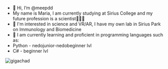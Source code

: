 - 👋 Hi, I’m @meepdd
- My name is Maria, I am currently studying at Sirius College 
and my future profession is a scientist👩🏼‍🔬
- 👀 I'm interested in science and VR/AR, 
I have my own lab in Sirius Park on Immunology and Biomedicine
- 🌱 I am currently learning and proficient in programming languages such as:
- Python -  nedojunior-nedobeginner lvl
- C# - beginner lvl

![gigachad](https://user-images.githubusercontent.com/101170461/228781250-a80c081e-ac8b-4bfa-a7bf-6c9b71a90a97.gif)

<!---
meepdd/meepdd is a ✨ special ✨ repository because its `README.md` (this file) appears on your GitHub profile.
You can click the Preview link to take a look at your changes.
--->
